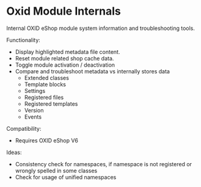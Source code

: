 Oxid Module Internals
=====================

Internal OXID eShop module system information and troubleshooting tools.

Functionality:

 * Display highlighted metadata file content.
 * Reset module related shop cache data.
 * Toggle module activation / deactivation
 * Compare and troubleshoot metadata vs internally stores data
   * Extended classes
   * Template blocks
   * Settings
   * Registered files
   * Registered templates
   * Version
   * Events

Compatibility:

 * Requires OXID eShop V6
 
Ideas:

 * Consistency check for namespaces, if namespace is not registered or wrongly spelled in some classes
 * Check for usage of unified namespaces
   
